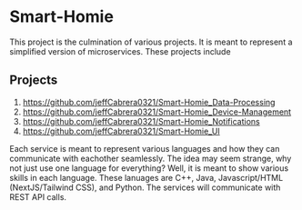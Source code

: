 # Smart-Homie
This project is the culmination of various projects. It is meant to represent a simplified version of microservices.
These projects include
## Projects
1. https://github.com/jeffCabrera0321/Smart-Homie_Data-Processing
2. https://github.com/jeffCabrera0321/Smart-Homie_Device-Management
3. https://github.com/jeffCabrera0321/Smart-Homie_Notifications
4. https://github.com/jeffCabrera0321/Smart-Homie_UI
   
Each service is meant to represent various languages and how they can communicate with eachother seamlessly. The idea may seem strange, why not just use one language for everything?
Well, it is meant to show various skills in each language.
These lanuages are C++, Java, Javascript/HTML (NextJS/Tailwind CSS), and Python. The services will communicate with REST API calls.
